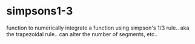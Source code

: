 # simpsons1-3

function to numerically integrate a function using simpson's 1/3 rule.. aka the trapezoidal rule.. can alter the number of segments, etc.. 
